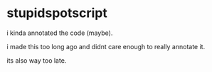 # stupidspotscript

i kinda annotated the code (maybe).

i made this too long ago and didnt care enough to really annotate it.

its also way too late.

